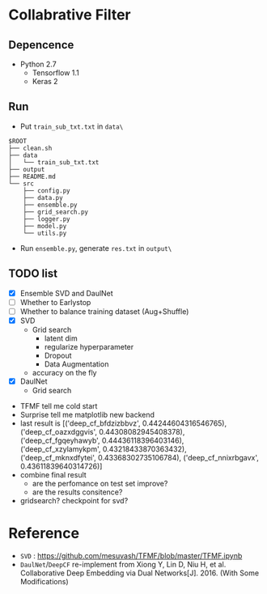 # Collabrative Filter

## Depencence
- Python 2.7
    - Tensorflow 1.1 
    - Keras 2

## Run
- Put `train_sub_txt.txt` in `data\`
```
$ROOT
├── clean.sh
├── data
│   └── train_sub_txt.txt
├── output
├── README.md
└── src
    ├── config.py
    ├── data.py
    ├── ensemble.py
    ├── grid_search.py
    ├── logger.py
    ├── model.py
    └── utils.py
```
- Run `ensemble.py`, generate `res.txt` in `output\`

## TODO list
- [x] Ensemble SVD and DaulNet 
- [ ] Whether to Earlystop 
- [ ] Whether to balance training dataset (Aug+Shuffle)
- [x] SVD 
    - Grid search 
        - latent dim 
        - regularize hyperparameter 
        - Dropout
        - Data Augmentation 
    - accuracy on the fly
- [x] DaulNet
    - Grid search
- TFMF tell me cold start 
- Surprise tell me matplotlib new backend 
- last result is [('deep_cf_bfdzizbbvz', 0.44244604316546765), ('deep_cf_oazxdggvis', 0.44308082945408378), ('deep_cf_fgqeyhawyb', 0.44436118396403146), ('deep_cf_xzylamykpm', 0.43218433870363432), ('deep_cf_mknxdfytei', 0.43368302735106784), ('deep_cf_nnixrbgavx', 0.43611839640314726)]
- combine final result
    - are the perfomance on test set improve? 
    - are the results consitence?
- gridsearch? checkpoint for svd?

# Reference
- `SVD` : https://github.com/mesuvash/TFMF/blob/master/TFMF.ipynb 
- `DaulNet`/`DeepCF` re-implement from Xiong Y, Lin D, Niu H, et al. Collaborative Deep Embedding via Dual Networks[J]. 2016. (With Some Modifications)
